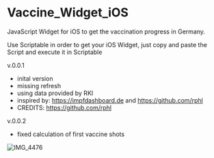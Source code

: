 # Vaccine_Widget_iOS
JavaScript Widget for iOS to get the vaccination progress in Germany.

Use Scriptable in order to get your iOS Widget, just copy and paste the Script and execute it in Scriptable

v.0.0.1
- inital version
- missing refresh
- using data provided by RKI
- inspired by: https://impfdashboard.de and https://github.com/rphl
- CREDITS: https://github.com/rphl

v.0.0.2
- fixed calculation of first vaccine shots

![IMG_4476](https://user-images.githubusercontent.com/22636930/112263575-d3f15880-8c6f-11eb-99c4-4a4b3fe7e938.PNG)


